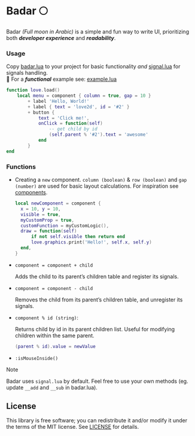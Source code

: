 # Badar 🌕

Badar _(Full moon in Arabic)_ is a simple and fun way to write UI, prioritizing both _**developer experience**_ and _**readability**_.<br/>

### Usage

Copy [badar.lua](badar.lua) to your project for basic functionality _and_ [signal.lua](components/signal.lua) for signals handling. <br/>
🌙 For a **_functional_** example see: [example.lua](components/example.lua)

```lua
function love.load()
    local menu = component { column = true, gap = 10 }
        + label 'Hello, World!'
        + label { text = 'love2d', id = '#2' }
        + button {
            text = 'Click me!',
            onClick = function(self)
                -- get child by id
                (self.parent % '#2').text = 'awesome'
            end
        }
end
```

### Functions

- Creating a `new` component. `column (boolean)` & `row (boolean)` and `gap (number)` are used for basic layout calculations. For inspiration see [components](components).

  ```lua
  local newComponent = component {
    x = 10, y = 10,
    visible = true,
    myCustomProp = true,
    customFunction = myCustomLogic(),
    draw = function(self)
        if not self.visible then return end
        love.graphics.print('Hello!', self.x, self.y)
    end,
  }
  ```

- `component = component + child`

  Adds the child to its parent’s children table and register its signals.

- `component = component - child`

  Removes the child from its parent’s children table, and unregister its signals.

- `component % id (string)`:

  Returns child by id in its parent children list. Useful for modifying children within the same parent.

  ```lua
  (parent % id).value = newValue
  ```

- `:isMouseInside()`

> [!NOTE]
> Badar uses `signal.lua` by default. Feel free to use your own methods (eg. update `__add` and `__sub` in badar.lua).

## License

This library is free software; you can redistribute it and/or modify it under
the terms of the MIT license. See [LICENSE](LICENSE) for details.

